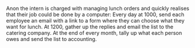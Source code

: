Anon the intern is charged with managing lunch orders and quickly realises that their job could be done by a computer: Every day at 1000, send each employee an email with a link to a form where they can choose what they want for lunch. At 1200, gather up the replies and email the list to the catering company. At the end of every month, tally up what each person owes and send the list to accounting.
